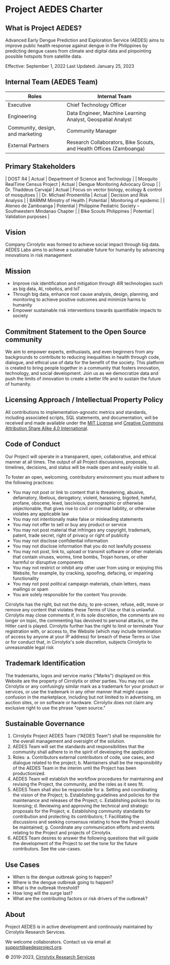 # Project AEDES Charter

## What is Project AEDES?

Advanced Early Dengue Prediction and Exploration Service (AEDES) aims to improve public health response against dengue in the Philippines by predicting dengue cases from climate and digital data and pinpointing possible hotspots from satellite data.

Effective: September 1, 2022
Last Updated: January 25, 2023

## Internal Team (AEDES Team)

|                Roles               |                       Internal Team                         |
|--------------------------------------|---------------------------------------------------------------|
|   Executive                         |   Chief Technology Officer                                   |
|   Engineering                       |   Data Engineer, Machine Learning Analyst, Geospatial Analyst|
|   Community, design, and marketing  |   Community Manager                                          |
|   External Partners                 |   Research Collaborators, Bike Scouts, and Health Offices (Zamboanga)   |


## Primary Stakeholders

|   DOST R4   |   Actual   |   Department of Science and Technology   |
|   Mosquito RealTime Census Project   |   Actual   |   Dengue Monitoring Advocacy Group   |
|   Dr. Thaddeus Carvajal   |   Actual   |   Focus on vector biology, ecology & control of mosquitoes   |
|   Dr. Michael Promentilla   |   Actual   |   Decision and Risk Analysis   |
|   BARMM Ministry of Health   |   Potential   |   Monitoring of epidemic   |
|   Ateneo de Zamboanga   |   Potential   |   Philippine Pediatric Society – Southwestern Mindanao Chapter   |
|   Bike Scouts Philippines   |   Potential   |   Validation purposes   |

## Vision

Company Cirrolytix was formed to achieve social impact through big data.  AEDES Labs aims to achieve a sustainable future for humanity by advancing innovations in risk management 

## Mission

- Improve risk identification and mitigation through 4IR technologies such as big data, AI, robotics, and IoT
- Through big data, enhance root cause analysis, design, planning, and monitoring to achieve positive outcomes and minimize harms to humanity
- Empower sustainable risk interventions towards quantifiable impacts to society

## Commitment Statement to the Open Source community

We aim to empower experts, enthusiasts, and even beginners from any backgrounds to contribute to reducing inequalities in health through code, dialogue, and ethical use of data for the benefit of the society. This platform is created to bring people together in a community that fosters innovation, technology, and social development. Join us as we democratize data and push the limits of innovation to create a better life and to sustain the future of humanity.

## Licensing Approach / Intellectual Property Policy

All contributions to implementation-agnostic metrics and standards, including associated scripts, SQL statements, and documentation, will be received and made available under the [MIT License](https//github.com/Cirrolytix/aedes_dpg/blob/main/LICENSE) and [Creative Commons Attribution Share Alike 4.0 International](https//github.com/Cirrolytix/aedes_dpg/blob/main/CC%20BY-SA%204.0.md).

## Code of Conduct

Our Project will operate in a transparent, open, collaborative, and ethical manner at all times. The output of all Project discussions, proposals, timelines, decisions, and status will be made open and easily visible to all.

To foster an open, welcoming, contributory environment you must adhere to the following practices:
- You may not post or link to content that is threatening, abusive, defamatory, libelous, derogatory, violent, harassing, bigoted, hateful, profane, obscene, lewd, lascivious, pornographic or otherwise objectionable, that gives rise to civil or criminal liability, or otherwise violates any applicable law
- You may not intentionally make false or misleading statements
- You may not offer to sell or buy any product or service
- You may not post material that infringes any copyright, trademark, patent, trade secret, right of privacy or right of publicity
- You may not disclose confidential information
- You may not disclose information that you do not lawfully possess
- You may not post, link to, upload or transmit software or other materials that contain viruses, worms, time bombs, Trojan horses, or other harmful or disruptive components 
- You may not restrict or inhibit any other user from using or enjoying this Website, for example, by cracking, spoofing, defacing, or impairing functionality
- You may not post political campaign materials, chain letters, mass mailings or spam
- You are solely responsible for the content You provide. 

Cirrolytix has the right, but not the duty, to pre-screen, refuse, edit, move or remove any content that violates these Terms of Use or that is unlawful. Cirrolytix may close comments if, in its sole discretion, the comments are no longer on topic, the commenting has devolved to personal attacks, or the Hitler card is played. Cirrolytix further has the right to limit or terminate Your registration with, or access to, the Website (which may include termination of access by anyone at your IP address) for breach of these Terms or Use or for conduct that, in Cirrolytix's sole discretion, subjects Cirrolytix to unreasonable legal risk

## Trademark Identification

The trademarks, logos and service marks ("Marks") displayed on this Website are the property of Cirrolytix or other parties. You may not use Cirrolytix or any confusingly similar mark as a trademark for your product or services, or use the trademark in any other manner that might cause confusion in the marketplace, including but not limited to in advertising, on auction sites, or on software or hardware. Cirrolytix does not claim any exclusive right to use the phrase "open source."

## Sustainable Governance
1. Cirrolytix Project AEDES Team (“AEDES Team”) shall be responsible for the overall management and oversight of the solution.
2. AEDES Team will set the standards and responsibilities that the community shall adhere to in the spirit of developing the application
3. Roles:
	a. Contributors external contributors of code, use cases, and dialogue related to the project;
	b. Maintainers shall be the responsibility of the AEDES Team in the interim until the Project has been productionized.
4. AEDES Team will establish the workflow procedures for maintaining and revising the Project, the community, and the roles as it sees fit.
5. AEDES Team shall also be responsible for
	a. Setting and coordinating the vision of the Project;
	b. Establishing guidelines and policies for the maintenance and releases of the Project;
	c. Establishing policies for its licensing;
	d. Reviewing and approving the technical and strategic proposals for the Project;
	e. Establishing community standards for contribution and protecting its contributors;
	f. Facilitating the discussions and seeking consensus relating to how the Project should be maintained;
	g. Coordinate any communication efforts and events relating to the Project and projects of Cirrolytix.
6. AEDES Team desires to answer the following questions that will guide the development of the Project to set the tone for the future contributors. See the use-cases.

## Use Cases

- When is the dengue outbreak going to happen?
- Where is the dengue outbreak going to happen?
- What is the outbreak threshold?
- How long will the surge last?
- What are the contributing factors or risk drivers of the outbreak?

## About

Project AEDES is in active development and continously maintained by Cirrolytix Research Services.  

We welcome collaborators. Contact us via email at support@aedesproject.org.

©️ 2019-2023, [Cirrolytix Research Services](https//www.cirrolytix.com/)
